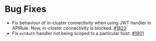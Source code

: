 # Bug Fixes

- Fix behaviour of in-cluster connectivity when using JWT handler in APIRule. Now, in-cluster connectivity is blocked. [#1823](https://github.com/kyma-project/api-gateway/pull/1823)
- Fix `extAuth` handler not being scoped to a particular host. [#1901](https://github.com/kyma-project/api-gateway/pull/1901)
